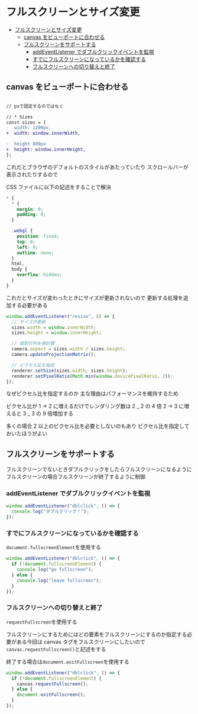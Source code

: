 # フルスクリーンとサイズ変更

- [フルスクリーンとサイズ変更](#フルスクリーンとサイズ変更)
  - [canvas をビューポートに合わせる](#canvas-をビューポートに合わせる)
  - [フルスクリーンをサポートする](#フルスクリーンをサポートする)
    - [addEventListener でダブルクリックイベントを監視](#addeventlistener-でダブルクリックイベントを監視)
    - [すでにフルスクリーンになっているかを確認する](#すでにフルスクリーンになっているかを確認する)
    - [フルスクリーンへの切り替えと終了](#フルスクリーンへの切り替えと終了)


## canvas をビューポートに合わせる

```diff js

// pxで固定するのではなく

// * Sizes
const sizes = {
-  width: 1200px,
+  width: window.innerWidth,

-  height 800px
+  height: window.innerHeight,
};

```

これだとブラウザのデフォルトのスタイルがあたっていたり
スクロールバーが表示されたりするので

CSS ファイルに以下の記述をすることで解決

```css
* {
  * {
    margin: 0;
    padding: 0;
  }

  .webgl {
    position: fixed;
    top: 0;
    left: 0;
    outline: none;
  }
  html,
  body {
    overflow: hidden;
  }
}
```

これだとサイズが変わったときにサイズが更新されないので
更新する処理を追加する必要がある

```js
window.addEventListener("resize", () => {
  // サイズの更新
  sizes.width = window.innerWidth;
  sizes.height = window.innerHeight;

  // 投影行列を再計算
  camera.aspect = sizes.width / sizes.height;
  camera.updateProjectionMatrix();

  // ピクセル比を指定
  renderer.setSize(sizes.width, sizes.height);
  renderer.setPixelRatio(Math.min(window.devicePixelRatio, 2));
});
```

なぜピクセル比を指定するのか
主な理由はパフォーマンスを維持するため

ピクセル比が 1 → 2 に増えるだけでレンダリング数は 2 _ 2 の 4 倍
2 → 3 に増えると 3 _ 3 の 9 倍増加する

多くの場合 2 以上のピクセル比を必要としないのもあり
ピクセル比を指定しておいたほうがよい

## フルスクリーンをサポートする

フルスクリーンでないときダブルクリックをしたらフルスクリーンになるように
フルスクリーンの場合フルスクリーンが終了するように制御

### addEventListener でダブルクリックイベントを監視

```js
window.addEventListener("dblclick", () => {
  console.log("ダブルクリック！");
});
```

### すでにフルスクリーンになっているかを確認する

`document.fullscreenElement`を使用する

```js
window.addEventListener("dblclick", () => {
  if (!document.fullscreenElement) {
    console.log("go fullscreen");
  } else {
    console.log("leave fullscreen");
  }
});
```

### フルスクリーンへの切り替えと終了

`requestFullscreen`を使用する

フルスクリーンにするためにはどの要素をフルスクリーンにするのか指定する必要がある今回は canvas タグをフルスクリーンにしたいので`canvas.requestFullscreen()`と記述をする

終了する場合は`document.exitFullscreen`を使用する

```js
window.addEventListener("dblclick", () => {
  if (!document.fullscreenElement) {
    canvas.requestFullscreen();
  } else {
    document.exitFullscreen();
  }
});
```
